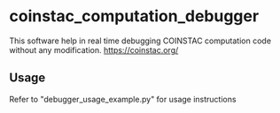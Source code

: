 # coinstac_computation_debugger
This software help in real time debugging COINSTAC computation code without any modification.
https://coinstac.org/ 

## Usage 
Refer to "debugger_usage_example.py" for usage instructions

